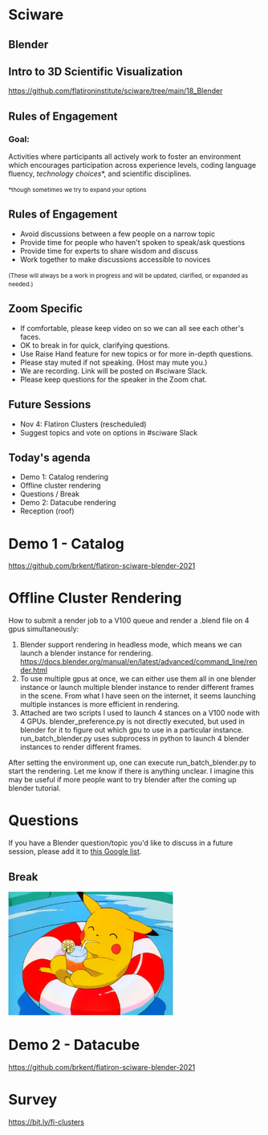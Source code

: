 # Sciware

## Blender
## Intro to 3D Scientific Visualization

https://github.com/flatironinstitute/sciware/tree/main/18_Blender


## Rules of Engagement

### Goal:

Activities where participants all actively work to foster an environment which encourages participation across experience levels, coding language fluency, *technology choices*\*, and scientific disciplines.

<small>\*though sometimes we try to expand your options</small>


## Rules of Engagement

- Avoid discussions between a few people on a narrow topic
- Provide time for people who haven't spoken to speak/ask questions
- Provide time for experts to share wisdom and discuss
- Work together to make discussions accessible to novices

<small>
(These will always be a work in progress and will be updated, clarified, or expanded as needed.)
</small>


## Zoom Specific

- If comfortable, please keep video on so we can all see each other's faces.
- OK to break in for quick, clarifying questions.
- Use Raise Hand feature for new topics or for more in-depth questions.
- Please stay muted if not speaking. (Host may mute you.)
- We are recording. Link will be posted on #sciware Slack.
- Please keep questions for the speaker in the Zoom chat.


## Future Sessions

- Nov 4: Flatiron Clusters (rescheduled)
- Suggest topics and vote on options in #sciware Slack


## Today's agenda

- Demo 1: Catalog rendering
- Offline cluster rendering
- Questions / Break
- Demo 2: Datacube rendering
- Reception (roof)



# Demo 1 - Catalog

https://github.com/brkent/flatiron-sciware-blender-2021



# Offline Cluster Rendering

How to submit a render job to a V100 queue and render a .blend file on 4 gpus simultaneously:

1. Blender support rendering in headless mode, which means we can launch a blender instance for rendering. https://docs.blender.org/manual/en/latest/advanced/command_line/render.html
2. To use multiple gpus at once, we can either use them all in one blender instance or launch multiple blender instance to render different frames in the scene. From what I have seen on the internet, it seems launching multiple instances is more efficient in rendering.
3. Attached are two scripts I used to launch 4 stances on a V100 node with 4 GPUs. blender_preference.py is not directly executed, but used in blender for it to figure out which gpu to use in a particular instance. run_batch_blender.py uses subprocess in python to launch 4 blender instances to render different frames.

After setting the environment up, one can execute run_batch_blender.py to start the rendering. Let me know if there is anything unclear. I imagine this may be useful if more people want to try blender after the coming up blender tutorial.



# Questions

If you have a Blender question/topic you'd like to discuss in a future session, please add it to [this Google list](https://docs.google.com/spreadsheets/d/1m-WAz8p3UzOVs4fYggYqjRviC4CgVsWXiiRntRt2na8/edit?usp=sharing).


## Break
<img height=65% width=65% src="./assets/gifs/pikachu.gif">



# Demo 2 - Datacube

https://github.com/brkent/flatiron-sciware-blender-2021



# Survey

https://bit.ly/fi-clusters